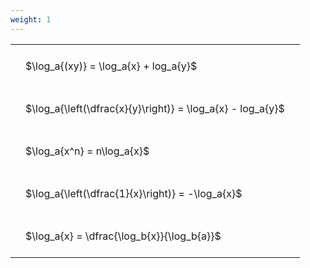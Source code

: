 ```yaml
---
weight: 1
---
```


<style type="text/css">
#T_dc382 th.col_heading {
  text-align: left;
  font-size: 1em;
}
#T_dc382 td {
  text-align: left;
  font-size: 1em;
  padding: 1.5em;
}
</style>
<table id="T_dc382">
  <thead>
  </thead>
  <tbody>
    <tr>
      <td id="T_dc382_row0_col0" class="data row0 col0" >$\log_a{(xy)} = \log_a{x} + log_a{y}$</td>
    </tr>
    <tr>
      <td id="T_dc382_row1_col0" class="data row1 col0" >$\log_a{\left(\dfrac{x}{y}\right)} = \log_a{x} - log_a{y}$</td>
    </tr>
    <tr>
      <td id="T_dc382_row2_col0" class="data row2 col0" >$\log_a{x^n} = n\log_a{x}$</td>
    </tr>
    <tr>
      <td id="T_dc382_row3_col0" class="data row3 col0" >$\log_a{\left(\dfrac{1}{x}\right)} = -\log_a{x}$</td>
    </tr>
    <tr>
      <td id="T_dc382_row4_col0" class="data row4 col0" >$\log_a{x} = \dfrac{\log_b{x}}{\log_b{a}}$</td>
    </tr>
  </tbody>
</table>

